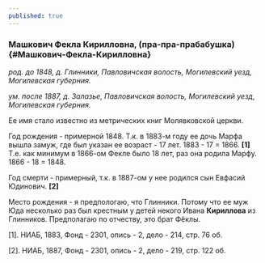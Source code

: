 ```yaml
---
published: true
---
```


### Машкович Фекла Кирилловна, (пра-пра-прабабушка) {#Машкович-Фекла-Кирилловна}

_род. до 1848, д. Глинники, Павловичская волость, Могилевский уезд, Могилевская губерния._

_ум. после 1887, д. Залазье, Павловичская волость, Могилевский уезд, Могилевская губерния._

Ее имя стало известно из метрических книг Молявковской церкви.

Год рождения - примерной 1848. 
Т.к. в 1883-м году ее дочь Марфа вышла замуж, где был указан ее возраст - 17 лет. 1883 - 17 = 1866.
**[1]**
Т.е. как минимум в 1866-ом Фекле было 18 лет, раз она родила Марфу. 1866 - 18 = 1848. 

Год смерти - примерный, т.к. в 1887-ом у нее родился сын Евфасий Юдинович. 
**[2]**

Место рождения - я предпологаю, что Глинники. 
Потому что ее муж Юда несколько раз был крестным у детей некого Ивана **Кириллова** из Глинников. 
Предполагаю по отчеству, это брат Фёклы.

[1]. НИАБ, 1883, Фонд - 2301, опись - 2, дело - 214, стр. 76 об.

[2]. НИАБ, 1887, Фонд - 2301, опись - 2, дело - 219, стр. 122 об.
